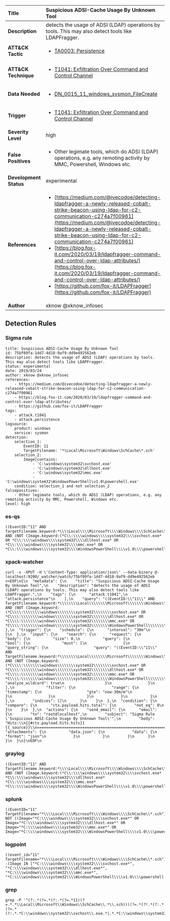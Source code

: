 | Title                    | Suspicious ADSI-Cache Usage By Unknown Tool       |
|:-------------------------|:------------------|
| **Description**          | detects the usage of ADSI (LDAP) operations by tools. This may also detect tools like LDAPFragger. |
| **ATT&amp;CK Tactic**    |  <ul><li>[TA0003: Persistence](https://attack.mitre.org/tactics/TA0003)</li></ul>  |
| **ATT&amp;CK Technique** | <ul><li>[T1041: Exfiltration Over Command and Control Channel](https://attack.mitre.org/techniques/T1041)</li></ul>  |
| **Data Needed**          | <ul><li>[DN_0015_11_windows_sysmon_FileCreate](../Data_Needed/DN_0015_11_windows_sysmon_FileCreate.md)</li></ul>  |
| **Trigger**              | <ul><li>[T1041: Exfiltration Over Command and Control Channel](../Triggers/T1041.md)</li></ul>  |
| **Severity Level**       | high |
| **False Positives**      | <ul><li>Other legimate tools, which do ADSI (LDAP) operations, e.g. any remoting activity by MMC, Powershell, Windows etc.</li></ul>  |
| **Development Status**   | experimental |
| **References**           | <ul><li>[https://medium.com/@ivecodoe/detecting-ldapfragger-a-newly-released-cobalt-strike-beacon-using-ldap-for-c2-communication-c274a7f00961](https://medium.com/@ivecodoe/detecting-ldapfragger-a-newly-released-cobalt-strike-beacon-using-ldap-for-c2-communication-c274a7f00961)</li><li>[https://blog.fox-it.com/2020/03/19/ldapfragger-command-and-control-over-ldap-attributes/](https://blog.fox-it.com/2020/03/19/ldapfragger-command-and-control-over-ldap-attributes/)</li><li>[https://github.com/fox-it/LDAPFragger](https://github.com/fox-it/LDAPFragger)</li></ul>  |
| **Author**               | xknow @xknow_infosec |


## Detection Rules

### Sigma rule

```
title: Suspicious ADSI-Cache Usage By Unknown Tool
id: 75bf09fa-1dd7-4d18-9af9-dd9e492562eb
description: detects the usage of ADSI (LDAP) operations by tools. This may also detect tools like LDAPFragger.
status: experimental
date: 2019/03/24
author: xknow @xknow_infosec
references:
    - https://medium.com/@ivecodoe/detecting-ldapfragger-a-newly-released-cobalt-strike-beacon-using-ldap-for-c2-communication-c274a7f00961
    - https://blog.fox-it.com/2020/03/19/ldapfragger-command-and-control-over-ldap-attributes/
    - https://github.com/fox-it/LDAPFragger
tags:
    - attack.t1041
    - attack.persistence
logsource:
    product: windows
    service: sysmon
detection:
    selection_1:
        EventID: 11
        TargetFilename: '*\Local\Microsoft\Windows\SchCache\*.sch'
    selection_2:
        Image|contains:
            - 'C:\windows\system32\svchost.exe'
            - 'C:\windows\system32\dllhost.exe'
            - 'C:\windows\system32\mmc.exe'
            - 'C:\windows\system32\WindowsPowerShell\v1.0\powershell.exe'
    condition: selection_1 and not selection_2
falsepositives:
    - Other legimate tools, which do ADSI (LDAP) operations, e.g. any remoting activity by MMC, Powershell, Windows etc.
level: high

```





### es-qs
    
```
((EventID:"11" AND TargetFilename.keyword:*\\\\Local\\\\Microsoft\\\\Windows\\\\SchCache\\*.sch) AND (NOT (Image.keyword:(*C\\:\\\\windows\\\\system32\\\\svchost.exe* OR *C\\:\\\\windows\\\\system32\\\\dllhost.exe* OR *C\\:\\\\windows\\\\system32\\\\mmc.exe* OR *C\\:\\\\windows\\\\system32\\\\WindowsPowerShell\\\\v1.0\\\\powershell.exe*))))
```


### xpack-watcher
    
```
curl -s -XPUT -H \'Content-Type: application/json\' --data-binary @- localhost:9200/_watcher/watch/75bf09fa-1dd7-4d18-9af9-dd9e492562eb <<EOF\n{\n  "metadata": {\n    "title": "Suspicious ADSI-Cache Usage By Unknown Tool",\n    "description": "detects the usage of ADSI (LDAP) operations by tools. This may also detect tools like LDAPFragger.",\n    "tags": [\n      "attack.t1041",\n      "attack.persistence"\n    ],\n    "query": "((EventID:\\"11\\" AND TargetFilename.keyword:*\\\\\\\\Local\\\\\\\\Microsoft\\\\\\\\Windows\\\\\\\\SchCache\\\\*.sch) AND (NOT (Image.keyword:(*C\\\\:\\\\\\\\windows\\\\\\\\system32\\\\\\\\svchost.exe* OR *C\\\\:\\\\\\\\windows\\\\\\\\system32\\\\\\\\dllhost.exe* OR *C\\\\:\\\\\\\\windows\\\\\\\\system32\\\\\\\\mmc.exe* OR *C\\\\:\\\\\\\\windows\\\\\\\\system32\\\\\\\\WindowsPowerShell\\\\\\\\v1.0\\\\\\\\powershell.exe*))))"\n  },\n  "trigger": {\n    "schedule": {\n      "interval": "30m"\n    }\n  },\n  "input": {\n    "search": {\n      "request": {\n        "body": {\n          "size": 0,\n          "query": {\n            "bool": {\n              "must": [\n                {\n                  "query_string": {\n                    "query": "((EventID:\\"11\\" AND TargetFilename.keyword:*\\\\\\\\Local\\\\\\\\Microsoft\\\\\\\\Windows\\\\\\\\SchCache\\\\*.sch) AND (NOT (Image.keyword:(*C\\\\:\\\\\\\\windows\\\\\\\\system32\\\\\\\\svchost.exe* OR *C\\\\:\\\\\\\\windows\\\\\\\\system32\\\\\\\\dllhost.exe* OR *C\\\\:\\\\\\\\windows\\\\\\\\system32\\\\\\\\mmc.exe* OR *C\\\\:\\\\\\\\windows\\\\\\\\system32\\\\\\\\WindowsPowerShell\\\\\\\\v1.0\\\\\\\\powershell.exe*))))",\n                    "analyze_wildcard": true\n                  }\n                }\n              ],\n              "filter": {\n                "range": {\n                  "timestamp": {\n                    "gte": "now-30m/m"\n                  }\n                }\n              }\n            }\n          }\n        },\n        "indices": []\n      }\n    }\n  },\n  "condition": {\n    "compare": {\n      "ctx.payload.hits.total": {\n        "not_eq": 0\n      }\n    }\n  },\n  "actions": {\n    "send_email": {\n      "email": {\n        "to": "root@localhost",\n        "subject": "Sigma Rule \'Suspicious ADSI-Cache Usage By Unknown Tool\'",\n        "body": "Hits:\\n{{#ctx.payload.hits.hits}}{{_source}}\\n================================================================================\\n{{/ctx.payload.hits.hits}}",\n        "attachments": {\n          "data.json": {\n            "data": {\n              "format": "json"\n            }\n          }\n        }\n      }\n    }\n  }\n}\nEOF\n
```


### graylog
    
```
((EventID:"11" AND TargetFilename.keyword:*\\\\Local\\\\Microsoft\\\\Windows\\\\SchCache\\*.sch) AND (NOT (Image.keyword:(*C\\:\\\\windows\\\\system32\\\\svchost.exe* *C\\:\\\\windows\\\\system32\\\\dllhost.exe* *C\\:\\\\windows\\\\system32\\\\mmc.exe* *C\\:\\\\windows\\\\system32\\\\WindowsPowerShell\\\\v1.0\\\\powershell.exe*))))
```


### splunk
    
```
((EventID="11" TargetFilename="*\\\\Local\\\\Microsoft\\\\Windows\\\\SchCache\\*.sch") NOT ((Image="*C:\\\\windows\\\\system32\\\\svchost.exe*" OR Image="*C:\\\\windows\\\\system32\\\\dllhost.exe*" OR Image="*C:\\\\windows\\\\system32\\\\mmc.exe*" OR Image="*C:\\\\windows\\\\system32\\\\WindowsPowerShell\\\\v1.0\\\\powershell.exe*")))
```


### logpoint
    
```
((event_id="11" TargetFilename="*\\\\Local\\\\Microsoft\\\\Windows\\\\SchCache\\*.sch")  -(Image IN ["*C:\\\\windows\\\\system32\\\\svchost.exe*", "*C:\\\\windows\\\\system32\\\\dllhost.exe*", "*C:\\\\windows\\\\system32\\\\mmc.exe*", "*C:\\\\windows\\\\system32\\\\WindowsPowerShell\\\\v1.0\\\\powershell.exe*"]))
```


### grep
    
```
grep -P '^(?:.*(?=.*(?:.*(?=.*11)(?=.*.*\\Local\\Microsoft\\Windows\\SchCache\\.*\\.sch)))(?=.*(?!.*(?:.*(?=.*(?:.*.*C:\\windows\\system32\\svchost\\.exe.*|.*.*C:\\windows\\system32\\dllhost\\.exe.*|.*.*C:\\windows\\system32\\mmc\\.exe.*|.*.*C:\\windows\\system32\\WindowsPowerShell\\v1\\.0\\powershell\\.exe.*))))))'
```




